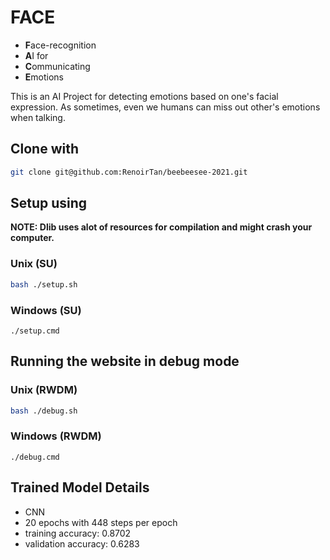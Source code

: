 # FACE

- **F**ace-recognition
- **A**I for
- **C**ommunicating
- **E**motions

This is an AI Project for detecting emotions based on one's facial expression.
As sometimes, even we humans can miss out other's emotions when talking.

## Clone with

```bash
git clone git@github.com:RenoirTan/beebeesee-2021.git
```

## Setup using

**NOTE: Dlib uses alot of resources for compilation and might crash your computer.**

### Unix (SU)

```bash
bash ./setup.sh
```

### Windows (SU)

```shell
./setup.cmd
```

## Running the website in debug mode

### Unix (RWDM)

```bash
bash ./debug.sh
```

### Windows (RWDM)

```shell
./debug.cmd
```

## Trained Model Details
 - CNN
 - 20 epochs with 448 steps per epoch
 - training accuracy: 0.8702
 - validation accuracy: 0.6283
